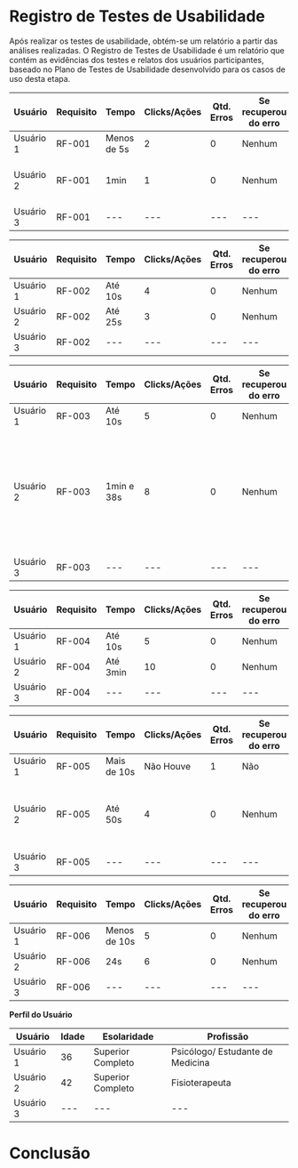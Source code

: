 # Registro de Testes de Usabilidade

Após realizar os testes de usabilidade, obtém-se um relatório a partir das análises realizadas. O Registro de Testes de Usabilidade é um relatório que contém as evidências dos testes e relatos dos usuários participantes, baseado no Plano de Testes de Usabilidade desenvolvido para os casos de uso desta etapa.


| **Usuário** 	| **Requisito** 	| **Tempo** | **Clicks/Ações** | **Qtd. Erros** | **Se recuperou do erro** | **Dificuldade** | **Satisfação** |
| --- 	| --- 	| --- | ---  | --- | --- | --- | --- |
| Usuário 1	| RF-001 	| Menos de 5s | 2  | 0 | Nenhum | Fácil | 5 |
| Usuário 2 | RF-001	| 1min| 1  | 0 | Nenhum | Não apareceu a máscara do CPF | 4 |
| Usuário 3	| RF-001 	| --- | ---  | --- | --- | --- | --- |

| **Usuário** 	| **Requisito** 	| **Tempo** | **Clicks/Ações** | **Qtd. Erros** | **Se recuperou do erro** | **Dificuldade** | **Satisfação** |
| --- 	| --- 	| --- | ---  | --- | --- | --- | --- |
| Usuário 1	| RF-002 	| Até 10s | 4  | 0 | Nenhum | Fácil | 5 |
| Usuário 2 | RF-002 	| Até 25s | 3  | 0 | Nenhum | Fácil | 5 |
| Usuário 3	| RF-002	| --- | ---  | --- | --- | --- | --- |

| **Usuário** 	| **Requisito** 	| **Tempo** | **Clicks/Ações** | **Qtd. Erros** | **Se recuperou do erro** | **Dificuldade** | **Satisfação** |
| --- 	| --- 	| --- | ---  | --- | --- | --- | --- |
| Usuário 1	| RF-003	| Até 10s | 5  | 0 | Nenhum | Fácil | 5 |
| Usuário 2 | RF-003 	| 1min e 38s | 8  | 0 | Nenhum | Não apareceu mensagem de alteração do cadastro, talvez o usuário fique confuso | 4 |
| Usuário 3	| RF-003 	| --- | ---  | --- | --- | --- | --- |

| **Usuário** 	| **Requisito** 	| **Tempo** | **Clicks/Ações** | **Qtd. Erros** | **Se recuperou do erro** | **Dificuldade** | **Satisfação** |
| --- 	| --- 	| --- | ---  | --- | --- | --- | --- |
| Usuário 1	| RF-004	| Até 10s | 5 | 0 | Nenhum | Fácil | 5 |
| Usuário 2 | RF-004	| Até 3min | 10  | 0 | Nenhum | Fácil | 5 |
| Usuário 3	| RF-004	| --- | ---  | --- | --- | --- | --- |

| **Usuário** 	| **Requisito** 	| **Tempo** | **Clicks/Ações** | **Qtd. Erros** | **Se recuperou do erro** | **Dificuldade** | **Satisfação** |
| --- 	| --- 	| --- | ---  | --- | --- | --- | --- |
| Usuário 1	| RF-005	| Mais de 10s | Não Houve | 1 | Não | Não avaliado | 0 |
| Usuário 2 | RF-005 	| Até 50s | 4  | 0 | Nenhum | Poderia aparecer a mensagem de alteração da senha | 5 |
| Usuário 3	| RF-005 | --- | ---  | --- | --- | --- | --- |

| **Usuário** 	| **Requisito** 	| **Tempo** | **Clicks/Ações** | **Qtd. Erros** | **Se recuperou do erro** | **Dificuldade** | **Satisfação** |
| --- 	| --- 	| --- | ---  | --- | --- | --- | --- |
| Usuário 1	| RF-006	| Menos de 10s | 5 | 0 | Nenhum| Fácil | 5 |
| Usuário 2 | RF-006 	| 24s | 6  | 0 | Nenhum | Fácil | 5 |
| Usuário 3	| RF-006 | --- | ---  | --- | --- | --- | --- |

**Perfil do Usuário**

| **Usuário** 	| **Idade** 	| **Esolaridade** | **Profissão** |   
| --- 	| --- 	| --- | ---  |
| Usuário 1	| 36 	| Superior Completo | Psicólogo/ Estudante de Medicina | 
| Usuário 2 | 42 	| Superior Completo | Fisioterapeuta  | 
| Usuário 3	| --- 	| --- | ---  |

# Conclusão </hr>



